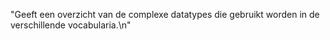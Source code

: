"Geeft een overzicht van de complexe datatypes die gebruikt worden in de verschillende vocabularia.\n"